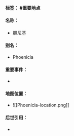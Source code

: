 #### 标签： #重要地点
#### 名称：
- 腓尼基
#### 别名：
- Phoenicia
#### 重要事件：
- 
#### 地图位置：
- ![[Phoenicia-location.png]]
#### 后世引用：
- 